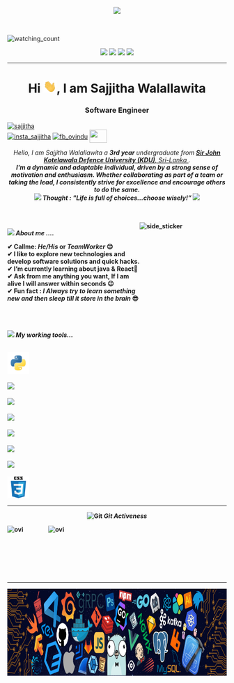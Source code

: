 
<p align="center">
  <img src=https://raw.githubusercontent.com/thompsonemerson/thompsonemerson/master/cover-thompson.png height="200"/>
</p>
<br>

<p align="left"> 
<img src="https://komarev.com/ghpvc/?username=saJJiK&color=brightgreen" alt="watching_count" />
 </p>
 <p align="center">
<img src="https://img.shields.io/badge/Age-25-blue" />
  <img src="https://img.shields.io/badge/Focus-Software Developing-brightgreen" />
  <img src="https://img.shields.io/badge/Lives-Sri%20Lanka-success" />
  <img src="https://img.shields.io/badge/Languages-English%20%26%20Sinhala-brightgreen" />
</p>
<hr>
<h1 align="center">Hi <img src="https://raw.githubusercontent.com/ABSphreak/ABSphreak/master/gifs/Hi.gif" width="30px">, I am Sajjitha Walallawita </h1>
<h3 align="center">Software Engineer </h3>
<p align="center">

<a href="www.linkedin.com/in/sajjitha-walallawita-b2a6b5211" target="blank"><img align="center" src="https://image.flaticon.com/icons/png/128/174/174857.png" alt="sajjitha" height="30" width="40" /></a>  
<a href="https://www.instagram.com/sajjitha walallawita/" target="blank"><img align="center" src="https://image.flaticon.com/icons/png/128/174/174855.png" alt="insta_sajjitha" height="30" width="40" /></a>
<a href="https://www.facebook.com/ovindu.wijethunge.7/" target="blank"><img align="center" src="https://www.svgrepo.com/show/299425/facebook.svg" alt="fb_ovindu" height="30" width="40" /></a>
 <a href = "mailto:sajjithakawyada@gmail.com"><img align="center" src="https://seeklogo.com/images/G/gmail-new-2020-logo-32DBE11BB4-seeklogo.com.png" height="30" width="40" /></a>
</p>
</p>



<p align="center">
  <em>
    Hello, I am Sajjitha Walallawita a <b>3rd year</b> undergraduate from <a href="https://uom.lk/"> <b>Sir John Kotelawala Defence University (KDU)</b>, Sri-Lanka </a>. <br>
    <b>I'm a dynamic and adaptable individual, driven by a strong sense of motivation and enthusiasm. Whether collaborating as part of a team or taking the lead, 
      I consistently strive for excellence and encourage others to do the same.
  </em> 
  <br>
  <img src="https://media.giphy.com/media/gH3LO09IOiZIqePwv9/giphy.gif" width="50" /> <b><i align="center">Thought : "Life is full of choices…choose wisely!”</i></b> <img src="https://media.giphy.com/media/qjqUcgIyRjsl2/giphy.gif" width="50" />
</p>
<br><br>
<img align="right" width=200px height=200px alt="side_sticker" src="https://media.giphy.com/media/TEnXkcsHrP4YedChhA/giphy.gif" />

<img src="https://media.giphy.com/media/iY8CRBdQXODJSCERIr/giphy.gif" width="30px">&nbsp;***About me ....***

✔ Callme: ***He/His*** or ***TeamWorker*** 😊 <br>
✔ I like to explore new technologies and develop software solutions and quick hacks.<br>
✔ I’m currently learning about java & React🥰<br>
✔ Ask from me anything you want, If I am alive I will answer within seconds 😉<br>
✔ Fun fact : *I Always try to learn something new and then sleep till it store in the brain* 😎<br><br><br><br>
 

<img src="https://media.giphy.com/media/iY8CRBdQXODJSCERIr/giphy.gif" width="30px">&nbsp;***My working tools...***
<p align="left">
  
  <code> <img height="50" src="https://raw.githubusercontent.com/github/explore/80688e429a7d4ef2fca1e82350fe8e3517d3494d/topics/python/python.png"> </code>
  <code> <img height="50" src="https://www.vectorlogo.zone/logos/java/java-ar21.svg"> </code>
  <code> <img height="50" src="https://www.vectorlogo.zone/logos/jupyter/jupyter-ar21.svg"> </code>
  <code> <img height="50" src="https://www.vectorlogo.zone/logos/w3_html5/w3_html5-ar21.svg"> </code>
  <code> <img height="50" src="https://www.vectorlogo.zone/logos/mysql/mysql-ar21.svg"> </code>
  <code> <img height="50" src="https://www.vectorlogo.zone/logos/reactjs/reactjs-ar21.svg"> </code>
  <code> <img height="50" src="https://www.vectorlogo.zone/logos/javascript/javascript-ar21.svg"> </code>
  <code> <img height="50" src="  https://raw.githubusercontent.com/github/explore/80688e429a7d4ef2fca1e82350fe8e3517d3494d/topics/css/css.png"> </code>

  <hr>
  <p align="center">
 <img src="https://media.giphy.com/media/W5eoZHPpUx9sapR0eu/giphy.gif" width="30px" alt="Git"/>&nbsp;<i><b>Git Activeness</b></i></p>
 
<p><img align="left" src="https://github-readme-stats.vercel.app/api/top-langs?username=saJJiK&show_icons=true&locale=en&layout=compact&theme=chartreuse-dark" alt="ovi" /></p>
<p>&nbsp;<img align="right" src="https://github-readme-stats.vercel.app/api?username=saJJiK&show_icons=true&locale=en&theme=chartreuse-dark" alt="ovi" width="410" /></p>
<br><br><br><br><br>

<hr>
<p align="center">
  <img src=https://github.com/Jaydeep-Yadav/Jaydeep-Yadav/blob/main/banner.png height="200"/>
</p
